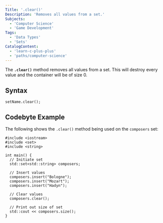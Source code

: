 ```yaml
---
Title: '.clear()'
Description: 'Removes all values from a set.'
Subjects:
  - 'Computer Science'
  - 'Game Development'
Tags:
  - 'Data Types'
  - 'Sets'
CatalogContent:
  - 'learn-c-plus-plus'
  - 'paths/computer-science'
---
```


The **`.clear()`** method removes all values from a set. This will destroy every value and the container will be of size 0.

## Syntax

```pseudo
setName.clear();
```

## Codebyte Example

The following shows the `.clear()` method being used on the `composers` set:

```codebyte/cpp
#include <iostream>
#include <set>
#include <string>

int main() {
  // Initiate set
  std::set<std::string> composers;

  // Insert values
  composers.insert("Bologne");
  composers.insert("Mozart");
  composers.insert("Hadyn");

  // Clear values
  composers.clear();

  // Print out size of set
  std::cout << composers.size();
}
```
